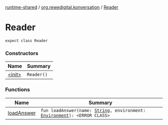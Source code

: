 [runtime-shared](../../index.md) / [org.rewedigital.konversation](../index.md) / [Reader](./index.md)

# Reader

`expect class Reader`

### Constructors

| Name | Summary |
|---|---|
| [&lt;init&gt;](-init-.md) | `Reader()` |

### Functions

| Name | Summary |
|---|---|
| [loadAnswer](load-answer.md) | `fun loadAnswer(name: `[`String`](https://kotlinlang.org/api/latest/jvm/stdlib/kotlin/-string/index.html)`, environment: `[`Environment`](https://github.com/rewe-digital-incubator/konversation/blob/master/docs/shared/org.rewedigital.konversation/-environment/index.md)`): <ERROR CLASS>` |
